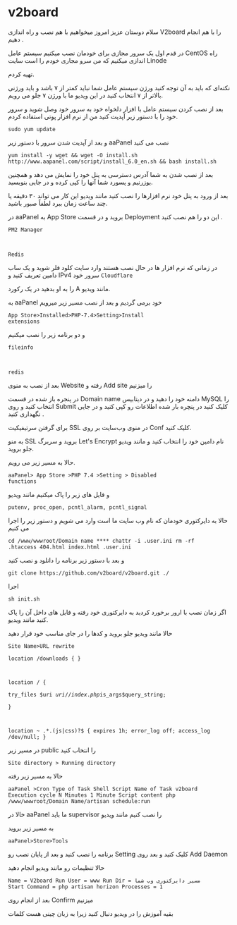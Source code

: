 # v2board


سلام دوستان عزیز امروز میخواهیم با هم نصب و راه اندازی V2board را با هم انجام دهیم .

در قدم اول یک سرور مجازی برای خودمان نصب میکنیم  سیستم عامل CentOS  راه اندازی میکنیم که من سرو مجاری خودم را است سایت 
Linode

تهیه کردم.

نکته‌ای که باید به آن توجه کنید ورژن سیستم عامل شما نباید کمتر از ۷ باشد و باید ورژنی بالاتر از ۷ انتخاب کنید در این ویدیو ما با ورژن ۷ جلو می رویم.

بعد از نصب کردن سیستم عامل با افزار دلخواه خود به سرور خود وصل شوید و سرور خود را با دستور زیر آپدیت کنید من از نرم افزار پوتی استفاده کردم.

<pre class="notranslate"><code>sudo yum update</code></pre>

و بعد از آپدیت شدن سرور با دستور زیر aaPanel نصب می کنید

<pre class="notranslate"><code>yum install -y wget && wget -O install.sh http://www.aapanel.com/script/install_6.0_en.sh && bash install.sh
</code></pre>

بعد از نصب شدن به شما آدرس دسترسی به پنل خود را نمایش می دهد و همچنین یوزرنیم و پسورد شما آنها را کپی کرده و در جایی بنویسید.

بعد از ورود به پنل خود نرم افزارها را نصب کنید مانند ویدیو این کار می تواند ۳۰ دقیقه یا چند ساعت زمان ببرد لطفاً صبور باشید.

در aaPanel  به App Store بروید و در قسمت Deployment این دو را هم نصب کنید .

<code>PM2 Manager

Redis</code>

در زمانی که نرم افزار ها در حال نصب هستند وارد سایت کلود فلر شوید و یک ساب دامین تعریف کنید و IPv4 سرور خود 
<code>Cloudflare</code>

را به او بدهید در یک رکورد A مانند ویدیو.

به  aaPanel  خود برمی گردیم  و بعد از نصب مسیر زیر میرویم

<code>App Store>Installed>PHP-7.4>Setting>Install extensions</code>

و دو برنامه زیر را نصب میکنیم

<code>fileinfo

redis</code>

بعد از نصب به منوی Website رفته و Add site را میزنیم

در پنجره باز شده در قسمت Domain name دامنه خود را دهید و در دیتابیس MySQL را انتخاب کنید و روی Submit کلیک کنید در پنچره بار شده اطلاعات رو کپی کنید و در جایی نگهداری کنید .

برای گرفتن سرتیفیکیت SSL در منوی وب‌سایت بر روی  Conf کلیک کنید.

به منو SSL بروید و سربرگ Let's Encrypt نام دامین خود را انتخاب کنید و مانند ویدیو جلو بروید.

حالا به مسیر زیر می رویم.

<code>aaPanel> App Store >PHP 7.4 >Setting > Disabled functions</code>

و فایل های زیر را پاک میکنیم مانند ویدیو 

<code>putenv, proc_open, pcntl_alarm, pcntl_signal</code>

حالا به دایرکتوری خودمان که نام وب سایت ما است وارد می شویم و دستور زیر را اجرا می کنیم

<code>cd /www/wwwroot/Domain name ****
chattr -i .user.ini
rm -rf .htaccess 404.html index.html .user.ini</code>

و بعد با دستور زیر برنامه را دانلود و نصب کنید 

<pre class="notranslate"><code>git clone https://github.com/v2board/v2board.git ./</code></pre>
اجرا

<pre class="notranslate"><code>sh init.sh</code></pre>
اگر زمان نصب با ارور برخورد کردید به دایرکتوری خود رفته و فایل های داخل آن را پاک کنید مانند ویدیو.

حالا مانند ویدیو جلو بروید و کدها را در جای مناسب خود قرار دهید

<code>Site Name>URL rewrite</code>

<code>location /downloads {
}

location / {  
    try_files $uri $uri/ /index.php$is_args$query_string;  
}

location ~ .*\.(js|css)?$
{
    expires      1h;
    error_log off;
    access_log /dev/null; 
}</code>
    
در مسیر زیر public را انتخاب کنید 

<code>Site directory > Running directory</code>

حالا به مسیر زیر رفته

<code>aaPanel >Cron
Type of Task  Shell Script
 Name of Task  v2board
Execution cycle  N Minutes 1 Minute
Script content 
php /www/wwwroot/ِDomain Name/artisan schedule:run</code>

خالا در aaPanel ما باید supervisor را نصب کنیم مانند ویدیو 

به مسیر زیر بروید 

<code>aaPanel>Store>Tools</code>

برنامه را نصب کنید و بعد از پایان نصب رو Setting کلیک کنید و بعد روی Add Daemon

حالا تنظیمات رو مانند ویدیو انجام دهید 

<code>Name = V2board
Run User = www
Run Dir =  مسیر دایرکتوری وب شما
Start Command = php artisan horizon
Processes = 1</code>

بعد از انجام روی Confirm میزنیم 

بقیه آموزش را در ویدیو دنبال کنید زیرا به زبان چینی هست کلمات
